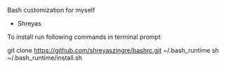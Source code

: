 Bash customization for myself
- Shreyas

To install run following commands in terminal prompt

git clone https://github.com/shreyaszingre/bashrc.git ~/.bash_runtime
sh ~/.bash_runtime/install.sh
